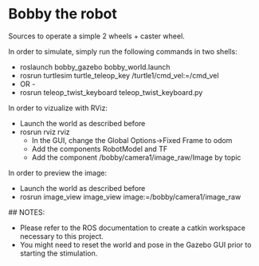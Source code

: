 # Bobby the robot

Sources to operate a simple 2 wheels + caster wheel.

In order to simulate, simply run the following commands in two shells:
 - roslaunch bobby_gazebo bobby_world.launch
 - rosrun turtlesim turtle_teleop_key /turtle1/cmd_vel:=/cmd_vel
 - OR -
 - rosrun teleop_twist_keyboard teleop_twist_keyboard.py

In order to vizualize with RViz:
 - Launch the world as described before
 - rosrun rviz rviz
   - In the GUI, change the Global Options->Fixed Frame to odom
   - Add the components RobotModel and TF
   - Add the component /bobby/camera1/image_raw/Image by topic

In order to preview the image:
 - Launch the world as described before
 - rosrun image_view image_view image:=/bobby/camera1/image_raw


## NOTES:
 - Please refer to the ROS documentation to create a catkin workspace
 necessary to this project.
 - You might need to reset the world and pose in the Gazebo GUI prior
 to starting the stimulation.
